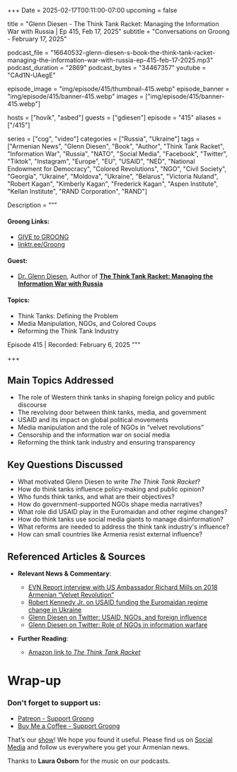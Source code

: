 +++
Date = 2025-02-17T00:11:00-07:00
upcoming = false

title = "Glenn Diesen - The Think Tank Racket: Managing the Information War with Russia | Ep 415, Feb 17, 2025"
subtitle = "Conversations on Groong - February 17, 2025"

podcast_file = "16640532-glenn-diesen-s-book-the-think-tank-racket-managing-the-information-war-with-russia-ep-415-feb-17-2025.mp3"
podcast_duration = "2869"
podcast_bytes = "34467357"
youtube = "CAd1N-UAegE"

episode_image = "img/episode/415/thumbnail-415.webp"
episode_banner = "img/episode/415/banner-415.webp"
images = ["img/episode/415/banner-415.webp"]

hosts = ["hovik", "asbed"]
guests = ["gdiesen"]
episode = "415"
aliases = ["/415"]

series = ["cog", "video"]
categories = ["Russia", "Ukraine"]
tags = ["Armenian News", "Glenn Diesen", "Book", "Author", "Think Tank Racket", "Information War", "Russia", "NATO", "Social Media", "Facebook", "Twitter", "Tiktok", "Instagram", "Europe", "EU", "USAID", "NED", "National Endowment for Democracy", "Colored Revolutions", "NGO", "Civil Society", "Georgia", "Ukraine", "Moldova", "Ukraine", "Belarus", "Victoria Nuland", "Robert Kagan", "Kimberly Kagan", "Frederick Kagan", "Aspen Institute", "Kellan Institute", "RAND Corporation", "RAND"]


Description = """

#### Groong Links:
* [GIVE to GROONG](https://podcasts.groong.org/donate)
* [linktr.ee/Groong](https://linktr.ee/groong)

#### Guest:
* [Dr. Glenn Diesen](/guest/gdiesen), Author of [**The Think Tank Racket: Managing the Information War with Russia**](https://www.amazon.com/Think-Tank-Racket-Managing-Information/dp/1949762807)  

#### Topics:
* Think Tanks: Defining the Problem
* Media Manipulation, NGOs, and Colored Coups
* Reforming the Think Tank Industry


Episode 415 | Recorded: February 6, 2025
"""

+++

## **Main Topics Addressed**  
- The role of Western think tanks in shaping foreign policy and public discourse  
- The revolving door between think tanks, media, and government  
- USAID and its impact on global political movements  
- Media manipulation and the role of NGOs in “velvet revolutions”  
- Censorship and the information war on social media  
- Reforming the think tank industry and ensuring transparency  

## **Key Questions Discussed**  
- What motivated Glenn Diesen to write *The Think Tank Racket*?  
- How do think tanks influence policy-making and public opinion?  
- Who funds think tanks, and what are their objectives?  
- How do government-supported NGOs shape media narratives?  
- What role did USAID play in the Euromaidan and other regime changes?  
- How do think tanks use social media giants to manage disinformation?  
- What reforms are needed to address the think tank industry's influence?  
- How can small countries like Armenia resist external influence?  

## **Referenced Articles & Sources**  
- **Relevant News & Commentary**:  
  - [EVN Report interview with US Ambassador Richard Mills on 2018 Armenian “Velvet Revolution”](https://evnreport.com/politics/u-s-ambassador-mills-i-leave-inspired-and-hopeful/)  
  - [Robert Kennedy Jr. on USAID funding the Euromaidan regime change in Ukraine](https://x.com/RobertKennedyJr/status/1887488730224595254)  
  - [Glenn Diesen on Twitter: USAID, NGOs, and foreign influence](https://x.com/Glenn_Diesen/status/1886674473501311144)  
  - [Glenn Diesen on Twitter: Role of NGOs in information warfare](https://x.com/Glenn_Diesen/status/1887488730224595254)  

- **Further Reading**:  
  - [Amazon link to *The Think Tank Racket*](https://www.amazon.com/Think-Tank-Racket-Managing-Information/dp/1949762807)  




# Wrap-up

### **Don't forget to support us:**
* [Patreon - Support Groong](https://www.patreon.com/ann_groong)
* [Buy Me a Coffee - Support Groong](https://www.buymeacoffee.com/groong)


That’s our [show](https://podcasts.groong.org/)! We hope you found it useful. Please find us on [Social Media](https://linktr.ee/groong) and follow us everywhere you get your Armenian news.

Thanks to **Laura Osborn** for the music on our podcasts.

